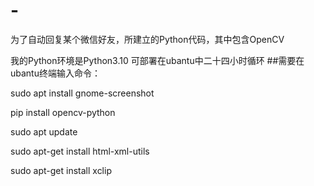 # -
为了自动回复某个微信好友，所建立的Python代码，其中包含OpenCV

我的Python环境是Python3.10
可部署在ubantu中二十四小时循环
##需要在ubantu终端输入命令：

sudo apt install gnome-screenshot

pip install opencv-python 

sudo apt update

sudo apt-get install html-xml-utils

sudo apt-get install xclip
